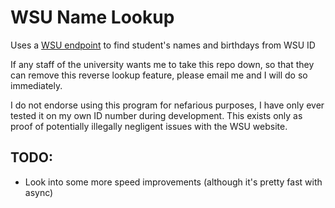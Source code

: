 # WSU Name Lookup
Uses a [WSU endpoint](https://livingat.wsu.edu/cardinfo/deposit/default.aspx?mode=CC) to find student's names and birthdays from WSU ID

If any staff of the university wants me to take this repo down, so that they can remove this reverse lookup feature, please email me and I will do so immediately.

I do not endorse using this program for nefarious purposes, I have only ever tested it on my own ID number during development. This exists only as proof of potentially illegally negligent issues with the WSU website.

## TODO:
- Look into some more speed improvements (although it's pretty fast with async)
